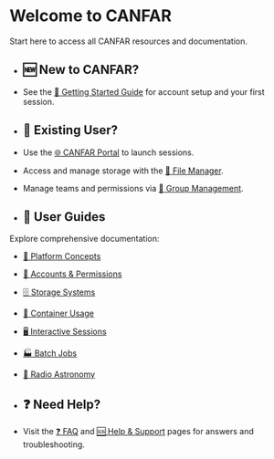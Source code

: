 
# Welcome to CANFAR

Start here to access all CANFAR resources and documentation.


- ## 🆕 New to CANFAR?

- See the [📖 Getting Started Guide](get-started.md) for account setup and your first session.


- ## 👤 Existing User?

- Use the [🌐 CANFAR Portal](https://www.canfar.net/science-portal/) to launch sessions.
- Access and manage storage with the [📁 File Manager](https://www.canfar.net/storage/arc/list).
- Manage teams and permissions via [👥 Group Management](https://www.cadc-ccda.hia-iha.nrc-cnrc.gc.ca/en/groups/).


- ## 📖 User Guides

Explore comprehensive documentation:

- [🧩 Platform Concepts](concepts.md)
- [🔑 Accounts & Permissions](accounts.md)
- [🗄️ Storage Systems](guides/storage/index.md)
- [🐳 Container Usage](containers.md)
- [🖥️ Interactive Sessions](guides/interactive-sessions/index.md)
- [🏭 Batch Jobs](batch-jobs.md)
- [📡 Radio Astronomy](guides/radio-astronomy/index.md)


- ## ❓ Need Help?

- Visit the [❓ FAQ](../faq.md) and [🆘 Help & Support](help.md) pages for answers and troubleshooting.
